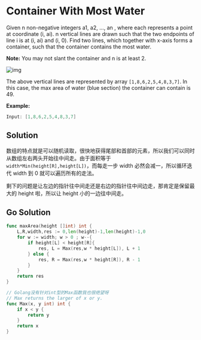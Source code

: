 <!--
 * @Author: Nettor
 * @Date: 2020-06-28 19:16:09
 * @LastEditors: Nettor
 * @LastEditTime: 2020-06-28 19:43:25
 * @Description: file content
-->

# Container With Most Water

Given n non-negative integers a1, a2, ..., an , where each represents a point at coordinate (i, ai). n vertical lines are drawn such that the two endpoints of line i is at (i, ai) and (i, 0). Find two lines, which together with x-axis forms a container, such that the container contains the most water.

**Note:** You may not slant the container and n is at least 2.

![img](https://s3-lc-upload.s3.amazonaws.com/uploads/2018/07/17/question_11.jpg)

The above vertical lines are represented by array `[1,8,6,2,5,4,8,3,7]`. In this case, the max area of water (blue section) the container can contain is 49.

**Example:**

```go
Input: [1,8,6,2,5,4,8,3,7]
```

## Solution

数组的特点就是可以随机读取，很快地获得尾部和首部的元素，所以我们可以同时从数组左右两头开始往中间走。由于面积等于`width*Min(height[R],height[L])`，而每走一步 width 必然会减一，所以循环迭代 width 到 0 就可以遍历所有的走法。

剩下的问题是让左边的指针往中间走还是右边的指针往中间边走，那肯定是保留最大的 height 啦，所以让 height 小的一边往中间走。

## Go Solution

```go
func maxArea(height []int) int {
    L,R,width,res := 0,len(height)-1,len(height)-1,0
    for w := width; w > 0 ; w--{
        if height[L] < height[R]{
            res, L = Max(res,w * height[L]), L + 1
        } else {
            res, R = Max(res,w * height[R]), R - 1
        }
    }
    return res
}

// Golang没有针对int型的Max函数我也很绝望呀
// Max returns the larger of x or y.
func Max(x, y int) int {
    if x < y {
        return y
    }
    return x
}
```
